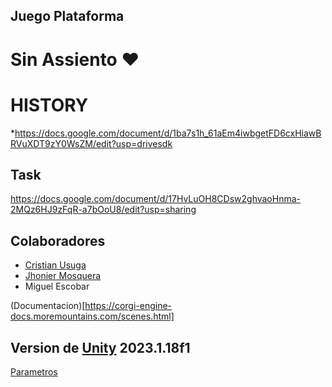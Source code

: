 ## Juego Plataforma

# Sin Assiento :heart:

# HISTORY
*https://docs.google.com/document/d/1ba7s1h_61aEm4iwbgetFD6cxHiawBRVuXDT9zY0WsZM/edit?usp=drivesdk

## Task
https://docs.google.com/document/d/17HvLuOH8CDsw2ghvaoHnma-2MQz6HJ9zFqR-a7bOoU8/edit?usp=sharing


## Colaboradores  
  - [Cristian Usuga](https://github.com/Cristian171)
  - [Jhonier Mosquera](https://github.com/quertuy)
  - Miguel Escobar


(Documentacion)[https://corgi-engine-docs.moremountains.com/scenes.html]

## Version de [Unity](https://unity.com/pages/unity-pro-buy-now?utm_source=google&utm_medium=cpc&utm_campaign=cc_dd_upr_amer_amer-t2_en_pu_sem-gg_acq_br-pr_2023-01_brand-at2_cc3022_ev-br_id:71700000105927803&utm_content=cc_dd_upr_amer_pu_sem_gg_ev-br_pros_x_npd_cpc_kw_sd_all_x_x_brand_id:58700008262791741&utm_term=unity&&&&&gad_source=1&gclid=EAIaIQobChMIpc745aWchAMVu6FaBR1btAdREAAYASAAEgLZmPD_BwE&gclsrc=aw.ds) 2023.1.18f1
[Parametros](https://xacarana.com/cursos/scripting/#/3)

